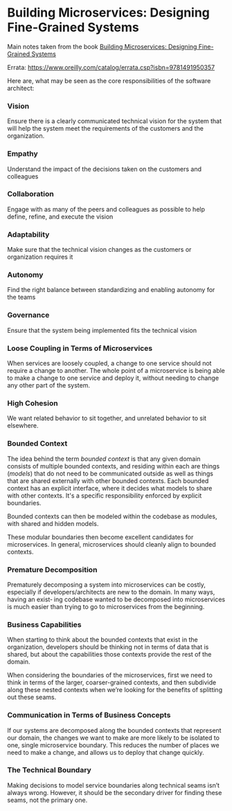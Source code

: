 # Building Microservices: Designing Fine-Grained Systems

Main notes taken from the book [Building Microservices: Designing Fine-Grained Systems](https://www.amazon.com/Building-Microservices-Designing-Fine-Grained-Systems/dp/1491950358)

Errata: https://www.oreilly.com/catalog/errata.csp?isbn=9781491950357

Here are, what may be seen as the core responsibilities of the software architect:

### Vision

Ensure there is a clearly communicated technical vision for the system that will help the system meet the requirements of the customers and the organization.

### Empathy

Understand the impact of the decisions taken on the customers and colleagues

### Collaboration

Engage with as many of the peers and colleagues as possible to help define, refine, and execute the vision

### Adaptability

Make sure that the technical vision changes as the customers or organization requires it

### Autonomy

Find the right balance between standardizing and enabling autonomy for the teams

### Governance

Ensure that the system being implemented fits the technical vision

### Loose Coupling in Terms of Microservices

When services are loosely coupled, a change to one service should not require a change to another. The whole point of a microservice is being able to make a change to one service and deploy it, without needing to change any other part of the system.

### High Cohesion

We want related behavior to sit together, and unrelated behavior to sit elsewhere.

### Bounded Context

The idea behind the term *bounded context* is that any given domain consists of multiple bounded contexts, and residing within each are things (*models*) that do not need to be communicated outside as well as things that are shared externally with other bounded contexts. Each bounded context has an explicit interface, where it decides what models to share with other contexts. It's a specific responsibility enforced by explicit boundaries.

Bounded contexts can then be modeled within the codebase as modules, with shared and hidden models.

These modular boundaries then become excellent candidates for microservices. In general, microservices should cleanly align to bounded contexts.

### Premature Decomposition

Prematurely decomposing a system into microservices can be costly, especially if developers/architects are new to the domain. In many ways, having an exist‐
ing codebase wanted to be decomposed into microservices is much easier than trying to go to microservices from the beginning.

### Business Capabilities

When starting to think about the bounded contexts that exist in the organization, developers should be thinking not in terms of data that is shared, but about the capabilities those contexts provide the rest of the domain.

When considering the boundaries of the microservices, first we need to think in terms of the larger, coarser-grained contexts, and then subdivide along these nested contexts when we’re looking for the benefits of splitting out these seams.

### Communication in Terms of Business Concepts

If our systems are decomposed along the bounded contexts that represent our domain, the changes we want to make are more likely to be isolated to one, single microservice boundary. This reduces the number of places we need to make a change, and allows us to deploy that change quickly.

### The Technical Boundary

Making decisions to model service boundaries along technical seams isn’t always wrong. However, it should be the secondary driver for finding these seams, not the primary one.
